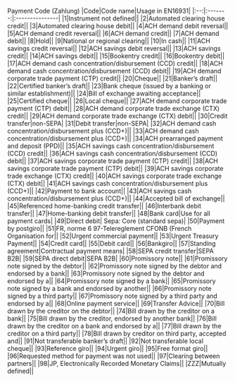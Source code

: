 Payment Code (Zahlung)
|Code|Code name|Usage in EN16931|
|:--:|:-------:|:---------------|
|1|Instrument not defined||
|2|Automated clearing house credit||
|3|Automated clearing house debit||
|4|ACH demand debit reversal||
|5|ACH demand credit reversal||
|6|ACH demand credit||
|7|ACH demand debit||
|8|Hold||
|9|National or regional clearing||
|10|In cash||
|11|ACH savings credit reversal||
|12|ACH savings debit reversal||
|13|ACH savings credit||
|14|ACH savings debit||
|15|Bookentry credit||
|16|Bookentry debit||
|17|ACH demand cash concentration/disbursement (CCD) credit||
|18|ACH demand cash concentration/disbursement (CCD) debit||
|19|ACH demand corporate trade payment (CTP) credit||
|20|Cheque||
|21|Banker’s draft||
|22|Certified banker’s draft||
|23|Bank cheque (issued by a banking or similar establishment)||
|24|Bill of exchange awaiting acceptance||
|25|Certified cheque||
|26|Local cheque||
|27|ACH demand corporate trade payment (CTP) debit||
|28|ACH demand corporate trade exchange (CTX) credit||
|29|ACH demand corporate trade exchange (CTX) debit||
|30|Credit transfer|non-SEPA|
|31|Debit transfer|non-SEPA|
|32|ACH demand cash concentration/disbursement plus (CCD+)||
|33|ACH demand cash concentration/disbursement plus (CCD+)||
|34|ACH prearranged payment and deposit (PPD)||
|35|ACH savings cash concentration/disbursement (CCD) credit||
|36|ACH savings cash concentration/disbursement (CCD) debit||
|37|ACH savings corporate trade payment (CTP) credit||
|38|ACH savings corporate trade payment (CTP) debit||
|39|ACH savings corporate trade exchange (CTX) credit||
|40|ACH savings corporate trade exchange (CTX) debit||
|41|ACH savings cash concentration/disbursement plus (CCD+)||
|42|Payment to bank account||
|43|ACH savings cash concentration/disbursement plus (CCD+)||
|44|Accepted bill of exchange||
|45|Referenced home-banking credit transfer||
|46|Interbank debit transfer||
|47|Home-banking debit transfer||
|48|Bank card|Use for all payment cards|
|49|Direct debit| Sepa: Core  (standard sepa)|
|50|Payment by postgiro||
|51|FR, norme 6 97-Telereglement CFONB (French Organisation for||
|52|Urgent commercial payment||
|53|Urgent Treasury Payment||
|54|Credit card||
|55|Debit card||
|56|Bankgiro||
|57|Standing agreement|Contractual payment means|
|58|SEPA credit transfer|SEPA B2B|
|59|SEPA direct debit|SEPA  B2B|
|60|Promissory note||
|61|Promissory note signed by the debtor||
|62|Promissory note signed by the debtor and endorsed by a bank||
|63|Promissory note signed by the debtor and endorsed by a||
|64|Promissory note signed by a bank||
|65|Promissory note signed by a bank and endorsed by another||
|66|Promissory note signed by a third party||
|67|Promissory note signed by a third party and endorsed by a||
|68|Online payment service||
|69|Transfer Advice||
|70|Bill drawn by the creditor on the debtor||
|74|Bill drawn by the creditor on a bank||
|75|Bill drawn by the creditor, endorsed by another bank||
|76|Bill drawn by the creditor on a bank and endorsed by a||
|77|Bill drawn by the creditor on a third party||
|78|Bill drawn by creditor on third party, accepted and||
|91|Not transferable banker’s draft||
|92|Not transferable local cheque||
|93|Reference giro||
|94|Urgent giro||
|95|Free format giro||
|96|Requested method for payment was not used||
|97|Clearing between partners||
|98|JP, Electronically Recorded Monetary Claims||
|ZZZ|Mutually defined||